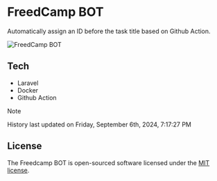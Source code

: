 # FreedCamp BOT

Automatically assign an ID before the task title based on Github Action.

![FreedCamp BOT](https://repository-images.githubusercontent.com/737932867/7d34798b-2680-471c-b089-a78a718d3d6a)

## Tech

- Laravel
- Docker
- Github Action

> [!NOTE]  
> History last updated on Friday, September 6th, 2024, 7:17:27 PM

## License

The Freedcamp BOT is open-sourced software licensed under the [MIT license](https://opensource.org/licenses/MIT).
